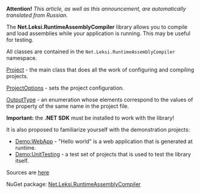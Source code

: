 ﻿**Attention!** _This article, as well as this announcement, are automatically translated from Russian_.

The **Net.Leksi.RuntimeAssemblyCompiler** library allows you to compile and load assemblies while your application is running. This may be useful for testing.

All classes are contained in the `Net.Leksi.RuntimeAssemblyCompiler` namespace.

[Project](https://github.com/Leksiqq/RuntimeAssemblyCompiler/wiki/Project-ru) - the main class that does all the work of configuring and compiling projects.

[ProjectOptions](https://github.com/Leksiqq/RuntimeAssemblyCompiler/wiki/ProjectOptions-en) - sets the project configuration.

[OutputType](https://github.com/Leksiqq/RuntimeAssemblyCompiler/wiki/OutputType-en) - an enumeration whose elements correspond to the values of the property of the same name in the project file.

**Important:** the **.NET SDK** must be installed to work with the library!

It is also proposed to familiarize yourself with the demonstration projects:
- [Demo:WebApp](https://github.com/Leksiqq/RuntimeAssemblyCompiler/wiki/Demo-WebApp) - "Hello world" is a web application that is generated at runtime.
- [Demo:UnitTesting](https://github.com/Leksiqq/RuntimeAssemblyCompiler/wiki/Demo-UnitTesting) - a test set of projects that is used to test the library itself.

Sources are [here](https://github.com/Leksiqq/RuntimeAssemblyCompiler/tree/masters)

NuGet package: [Net.Leksi.RuntimeAssemblyCompiler](https://www.nuget.org/packages/Net.Leksi.RuntimeAssemblyCompiler/)

